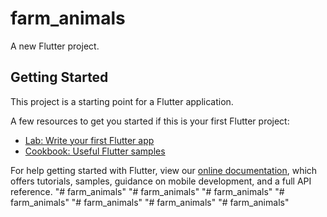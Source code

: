 # farm_animals

A new Flutter project.

## Getting Started

This project is a starting point for a Flutter application.

A few resources to get you started if this is your first Flutter project:

- [Lab: Write your first Flutter app](https://flutter.dev/docs/get-started/codelab)
- [Cookbook: Useful Flutter samples](https://flutter.dev/docs/cookbook)

For help getting started with Flutter, view our
[online documentation](https://flutter.dev/docs), which offers tutorials,
samples, guidance on mobile development, and a full API reference.
"# farm_animals" 
"# farm_animals" 
"# farm_animals" 
"# farm_animals" 
"# farm_animals" 
"# farm_animals" 
"# farm_animals" 
